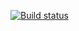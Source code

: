 [![Build status](https://ci.appveyor.com/api/projects/status/6xngsbjy9i6ui6vy/branch/main?svg=true)](https://ci.appveyor.com/project/volkovakaterin/ex-12-3/branch/main)